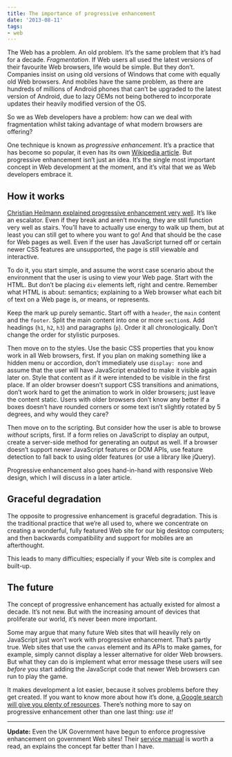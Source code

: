 ```yaml
---
title: The importance of progressive enhancement
date: '2013-08-11'
tags:
- web
---
```


The Web has a problem. An old problem. It’s the same problem that it’s had for a decade. *Fragmentation*. If Web users all used the latest versions of their favourite Web browsers, life would be simple. But they don’t. Companies insist on using old versions of Windows that come with equally old Web browsers. And mobiles have the same problem, as there are hundreds of millions of Android phones that can’t be upgraded to the latest version of Android, due to lazy OEMs not being bothered to incorporate updates their heavily modified version of the OS.

So we as Web developers have a problem: how can we deal with fragmentation whilst taking advantage of what modern browsers are offering?

One technique is known as *progressive enhancement*. It’s a practice that has become so popular, it even has its own [Wikipedia article](http://en.wikipedia.org/wiki/Progressive_enhancement). But progressive enhancement isn’t just an idea. It’s the single most important concept in Web development at the moment, and it’s vital that we as Web developers embrace it.


## How it works

[Christian Heilmann explained progressive enhancement very well](http://christianheilmann.com/2012/02/16/stumbling-on-the-escalator/). It’s like an escalator. Even if they break and aren’t moving, they are still function very well as stairs. You’ll have to actually use energy to walk up them, but at least you can still get to where you want to go! And that should be the case for Web pages as well. Even if the user has JavaScript turned off or certain newer CSS features are unsupported, the page is still viewable and interactive.

To do it, you start simple, and assume the worst case scenario about the environment that the user is using to view your Web page. Start with the HTML. But don’t be placing `div` elements left, right and centre. Remember what HTML is about: semantics; explaining to a Web browser what each bit of text on a Web page is, or means, or represents.

Keep the mark up purely semantic. Start off with a `header`, the `main` content and the `footer`. Split the main content into one or more `section`s. Add headings (`h1`, `h2`, `h3`) and paragraphs (`p`). Order it all chronologically. Don’t change the order for stylistic purposes.

Then move on to the styles. Use the basic CSS properties that you know work in all Web browsers, first. If you plan on making something like a hidden menu or accordion, don’t immediately use `display: none` and assume that the user will have JavaScript enabled to make it visible again later on. Style that content as if it were intended to be visible in the first place. If an older browser doesn’t support CSS transitions and animations, don’t work hard to get the animation to work in older browsers; just leave the content static. Users with older browsers don’t know any better if a boxes doesn’t have rounded corners or some text isn’t slightly rotated by 5 degrees, and why would they care?

Then move on to the scripting. But consider how the user is able to browse *without* scripts, first. If a form relies on JavaScript to display an output, create a server-side method for generating an output as well. If a browser doesn’t support newer JavaScript features or DOM APIs, use feature detection to fall back to using older features (or use a library like jQuery).

Progressive enhancement also goes hand-in-hand with responsive Web design, which I will discuss in a later article.


## Graceful degradation

The opposite to progressive enhancement is graceful degradation. This is the traditional practice that we’re all used to, where we concentrate on creating a wonderful, fully featured Web site for our big desktop computers; and then backwards compatibility and support for mobiles are an afterthought.

This leads to many difficulties; especially if your Web site is complex and built-up.


## The future

The concept of progressive enhancement has actually existed for almost a decade. It’s not new. But with the increasing amount of devices that proliferate our world, it’s never been more important.

Some may argue that many future Web sites that will heavily rely on JavaScript just won’t work with progressive enhancement. That’s partly true. Web sites that use the `canvas` element and its APIs to make games, for example, simply cannot display a lesser alternative for older Web browsers. But what they can do is implement what error message these users will see *before* you start adding the JavaScript code that newer Web browsers can run to play the game.

It makes development a lot easier, because it solves problems before they get created. If you want to know more about how it’s done, [a Google search will give you plenty of resources](https://www.google.co.uk/search?q=progressive+enhancement). There’s nothing more to say on progressive enhancement other than one last thing: *use it!*

- - - - - -

**Update:** Even the UK Government have begun to enforce progressive enhancement on government Web sites! Their [service manual](https://www.gov.uk/service-manual/making-software/progressive-enhancement.html) is worth a read, an explains the concept far better than I have.
